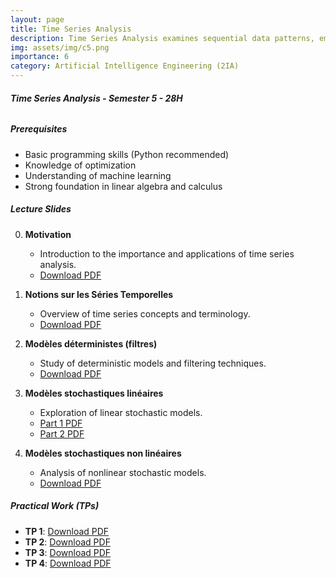```yaml
---
layout: page
title: Time Series Analysis
description: Time Series Analysis examines sequential data patterns, emphasizing forecasting, trend detection, and modeling for dynamic systems and applications.
img: assets/img/c5.png
importance: 6
category: Artificial Intelligence Engineering (2IA)
---
```

######  **Time Series Analysis - Semester 5 - 28H**

#####  **Prerequisites**
- Basic programming skills (Python recommended)
- Knowledge of optimization
- Understanding of machine learning
- Strong foundation in linear algebra and calculus

#####   **Lecture Slides**

0. **Motivation**
   - Introduction to the importance and applications of time series analysis.
   - [Download PDF](../../assets/cours/Time%20series/TS-CH0.pdf)

1. **Notions sur les Séries Temporelles**
   - Overview of time series concepts and terminology.
   - [Download PDF](../../assets/cours/Time%20series/TS-CH1.pdf)

2. **Modèles déterministes (filtres)**
   - Study of deterministic models and filtering techniques.
   - [Download PDF](../../assets/cours/Time%20series/TS-CH2%20.pdf)

3. **Modèles stochastiques linéaires**
   - Exploration of linear stochastic models.
   - [Part 1 PDF](../../assets/cours/Time%20series/TS-CH3-Part1.pdf)
   - [Part 2 PDF](../../assets/cours/Time%20series/TS-CH3-Part2.pdf)

4. **Modèles stochastiques non linéaires**
   - Analysis of nonlinear stochastic models.
   - [Download PDF](../../assets/cours/Time%20series/TS-CH4.pdf)

#####   **Practical Work (TPs)**

- **TP 1**: [Download PDF](../../assets/cours/Time%20series/TP%201.pdf)
- **TP 2**: [Download PDF](../../assets/cours/Time%20series/TP%202.pdf)
- **TP 3**: [Download PDF](../../assets/cours/Time%20series/TP%203.pdf)
- **TP 4**: [Download PDF](../../assets/cours/Time%20series/TP%204.pdf)
